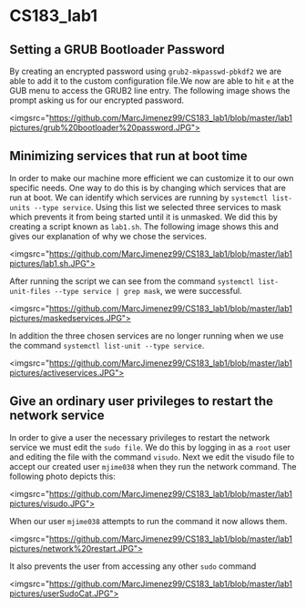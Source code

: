 # CS183_lab1

## Setting a GRUB Bootloader Password

By creating an encrypted password using `grub2-mkpasswd-pbkdf2` we are able to add it to the custom configuration file.We now are able to hit `e` at the GUB menu to access the GRUB2 line entry. The following image shows the prompt asking us for our encrypted password.

<imgsrc="https://github.com/MarcJimenez99/CS183_lab1/blob/master/lab1pictures/grub%20bootloader%20password.JPG">

## Minimizing services that run at boot time

In order to make our machine more efficient we can customize it to our own specific needs. One way to do this is by changing which services that are run at boot. We can identify which services are running by `systemctl list-units --type service`. Using this list we selected three services to mask which prevents it from being started until it is unmasked. We did this by creating a script known as `lab1.sh`. The following image shows this and gives our explanation of why we chose the services.

<imgsrc="https://github.com/MarcJimenez99/CS183_lab1/blob/master/lab1pictures/lab1.sh.JPG">

After running the script we can see from the command `systemctl list-unit-files --type service | grep mask`, we were successful. 

<imgsrc="https://github.com/MarcJimenez99/CS183_lab1/blob/master/lab1pictures/maskedservices.JPG">

In addition the three chosen services are no longer running when we use the command `systemctl list-unit --type service`.

<imgsrc="https://github.com/MarcJimenez99/CS183_lab1/blob/master/lab1pictures/activeservices.JPG">

## Give an ordinary user privileges to restart the network service

In order to give a user the necessary privileges to restart the network service we must edit the `sudo file`. We do this by logging in as a `root` user and editing the file with the command `visudo`. Next we edit the visudo file to accept our created user `mjime038` when they run the network command. The following photo depicts this:

<imgsrc="https://github.com/MarcJimenez99/CS183_lab1/blob/master/lab1pictures/visudo.JPG">

When our user `mjime038` attempts to run the command it now allows them.

<imgsrc="https://github.com/MarcJimenez99/CS183_lab1/blob/master/lab1pictures/network%20restart.JPG">

It also prevents the user from accessing any other `sudo` command

<imgsrc="https://github.com/MarcJimenez99/CS183_lab1/blob/master/lab1pictures/userSudoCat.JPG">
